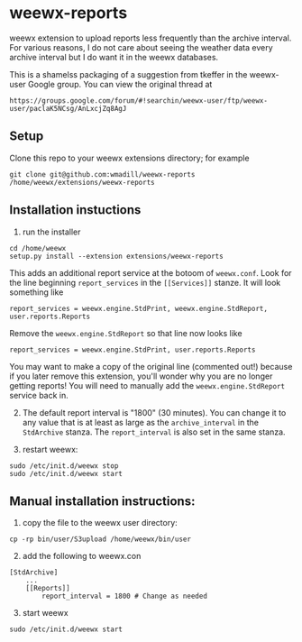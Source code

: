 # weewx-reports

weewx extension to upload reports less frequently than the archive
interval. For various reasons, I do not care about seeing the weather
data every archive interval but I do want it in the weewx databases.

This is a shamelss packaging of a suggestion from tkeffer in the
weewx-user Google group. You can view the original thread at
```
https://groups.google.com/forum/#!searchin/weewx-user/ftp/weewx-user/paclaK5NCsg/AnLxcjZq8AgJ
```

## Setup

Clone this repo to your weewx extensions directory; for example

```
git clone git@github.com:wmadill/weewx-reports /home/weewx/extensions/weewx-reports
```

## Installation instuctions

1. run the installer

  ```
  cd /home/weewx
  setup.py install --extension extensions/weewx-reports
  ```

  This adds an additional report service at the botoom of
  `weewx.conf`. Look for the line beginning `report_services`
  in the `[[Services]]` stanze. It will look something like
  ```
  report_services = weewx.engine.StdPrint, weewx.engine.StdReport, user.reports.Reports
  ```

  Remove the `weewx.engine.StdReport` so that line now looks
  like
  ```
  report_services = weewx.engine.StdPrint, user.reports.Reports
  ```

  You may want to make a copy of the original line (commented out!) 
  because if you later remove this extension, you'll wonder why
  you are no longer getting reports! You will need to manually add
  the `weewx.engine.StdReport` service back in.

2. The default report interval is "1800" (30 minutes). You can change
it to any value that is at least as large as the `archive_interval` in
the `StdArchive` stanza.  The `report_interval` is also set in the
same stanza.

3. restart weewx:

  ```
  sudo /etc/init.d/weewx stop
  sudo /etc/init.d/weewx start
  ```

## Manual installation instructions:

1. copy the file to the weewx user directory:

  ```
  cp -rp bin/user/S3upload /home/weewx/bin/user
  ```

2. add the following to weewx.con

  ```
  [StdArchive]
      ...
      [[Reports]]
          report_interval = 1800 # Change as needed
  ```

3. start weewx

  ```
  sudo /etc/init.d/weewx start
  ```
